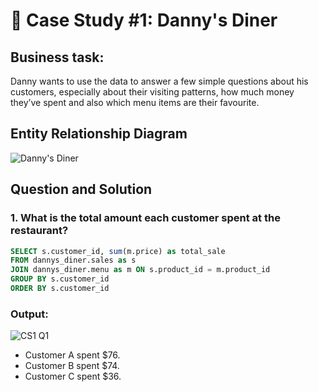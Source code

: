 # 🍜 Case Study #1: Danny's Diner

## Business task: 
Danny wants to use the data to answer a few simple questions about his customers, especially about their visiting patterns, how much money they’ve spent and also which menu items are their favourite.

## Entity Relationship Diagram
![Danny's Diner](https://github.com/bachbaongan/Portfolio_Data/assets/144385168/8542fabe-c847-40fb-a702-77227a815d13)

## Question and Solution
### 1. What is the total amount each customer spent at the restaurant?
~~~~sql
SELECT s.customer_id, sum(m.price) as total_sale
FROM dannys_diner.sales as s
JOIN dannys_diner.menu as m ON s.product_id = m.product_id
GROUP BY s.customer_id
ORDER BY s.customer_id
~~~~
### Output:
![CS1 Q1](https://github.com/bachbaongan/Portfolio_Data/assets/144385168/a48c1832-c101-4bdc-9594-57deb7368a04)

* Customer A spent $76.
* Customer B spent $74.
* Customer C spent $36.
